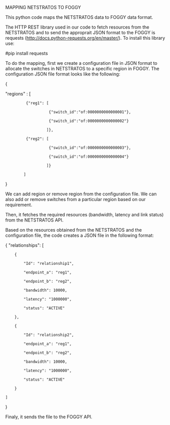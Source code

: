 MAPPING NETSTRATOS TO FOGGY

This python code maps the NETSTRATOS data to FOGGY data format. 

The HTTP REST library used in our code to fetch resources from the NETSTRATOS and to send the approprait JSON format to the FOGGY is requests (http://docs.python-requests.org/en/master/). 
To install this library use: 

#pip install requests

To do the mapping, first we create a configuration file in JSON format to allocate the switches in NETSTRATOS to a specific region in FOGGY. The configuration JSON file format looks like the following:

{

  "regions" : [

             {"reg1": [

                       {"switch_id":"of:0000000000000001"},

                       {"switch_id":"of:0000000000000002"}

                      ]},

             {"reg2": [

                       {"switch_id":"of:0000000000000003"},

                       {"switch_id":"of:0000000000000004"}

                      ]}

            ] 

}

We can add region or remove region from the configuration file. We can also add or remove switches from a particular region based on our requirement.

Then, it fetches the required resources (bandwidth, latency and link status) from the NETSTRATOS API. 

Based on the resources obtained from the NETSTRATOS and the configuration file, the code creates a JSON file in the following format:

{
    "relationships": [

        {

            "Id": "relationship1",

            "endpoint_a": "reg1",

            "endpoint_b": "reg2",

            "bandwidth": 10000,

            "latency": "1000000",

            "status": "ACTIVE"

        },

        {

            "Id": "relationship2",

            "endpoint_a": "reg1",

            "endpoint_b": "reg2",

            "bandwidth": 10000,

            "latency": "1000000",

            "status": "ACTIVE"

        }

    ]

}

Finaly, it sends the file to the FOGGY API.
